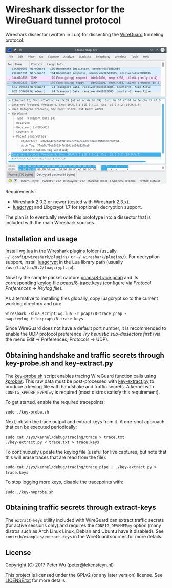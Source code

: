 # Wireshark dissector for the WireGuard tunnel protocol
Wireshark dissector (written in Lua) for dissecting the [WireGuard][1] tunneling
protocol.

![Screenshot of Wireshark with WireGuard traffic](wireshark-wg.png)

Requirements:

 - Wireshark 2.0.2 or newer (tested with Wireshark 2.3.x).
 - [luagcrypt][2] and Libgcrypt 1.7 for (optional) decryption support.

The plan is to eventually rewrite this prototype into a dissector that is
included with the main Wireshark sources.

## Installation and usage
Install [wg.lua](wg.lua) in the [Wireshark plugins folder][4] (usually
`~/.config/wireshark/plugins/` or `~/.wireshark/plugins/`).
For decryption support, install [luagcrypt][2] in the Lua library path
(usually `/usr/lib/lua/5.2/luagcrypt.so`).

Now try the sample packet capture [pcaps/8-trace.pcap](pcaps/8-trace.pcap)
and its corresponding keylog file [pcaps/8-trace.keys](pcaps/8-trace.keys)
(configure via *Protocol Preferences* → *Keylog file*).

As alternative to installing files globally, copy luagcrypt.so to the current
working directory and run:

    wireshark -Xlua_script:wg.lua -r pcaps/8-trace.pcap -owg.keylog_file:pcaps/8-trace.keys

Since WireGuard does not have a default port number, it is recommended to enable
the UDP protocol preference *Try heuristic sub-dissectors first* (via the menu
Edit → Preferences, Protocols → UDP).

## Obtaining handshake and traffic secrets through key-probe.sh and key-extract.py
The [key-probe.sh](key-probe.sh) script enables tracing WireGuard function calls
using [*kprobes*][3]. This raw data must be post-processed with
[key-extract.py](key-extract.py) to produce a keylog file with handshake and
traffic secrets. A kernel with `CONFIG_KPROBE_EVENT=y` is required (most distros
satisfy this requirement).

To get started, enable the required tracepoints:

    sudo ./key-probe.sh

Next, obtain the trace output and extract keys from it. A one-shot approach that
can be executed periodically:

    sudo cat /sys/kernel/debug/tracing/trace > trace.txt
    ./key-extract.py < trace.txt > trace.keys

To continuously update the keylog file (useful for live captures, but note that
this will erase traces that are read from the file):

    sudo cat /sys/kernel/debug/tracing/trace_pipe | ./key-extract.py > trace.keys

To stop logging more keys, disable the tracepoints with:

    sudo ./key-noprobe.sh

## Obtaining traffic secrets through extract-keys
The `extract-keys` utility included with WireGuard can extract traffic secrets
(for active sessions only) and requires the `CONFIG_DEVKMEM=y` option (many
distros such as Arch Linux Linux, Debian and Ubuntu have it disabled).
See `contrib/examples/extract-keys` in the WireGuard sources for more details.

## License
Copyright (C) 2017 Peter Wu (peter@lekensteyn.nl)

This project is licensed under the GPLv2 (or any later version) license.
See [LICENSE.txt](LICENSE.txt) for more details.

 [1]: https://www.wireguard.io/
 [2]: https://github.com/Lekensteyn/luagcrypt
 [3]: https://www.kernel.org/doc/Documentation/trace/kprobetrace.txt
 [4]: https://www.wireshark.org/docs/wsug_html_chunked/ChAppFilesConfigurationSection.html
